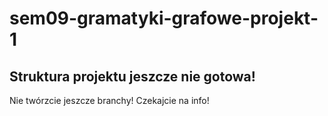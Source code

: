 # sem09-gramatyki-grafowe-projekt-1

## Struktura projektu jeszcze nie gotowa!

Nie twórzcie jeszcze branchy! Czekajcie na info!
